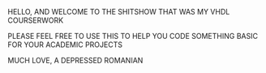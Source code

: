 HELLO, AND WELCOME TO THE SHITSHOW THAT WAS MY VHDL COURSERWORK

PLEASE FEEL FREE TO USE THIS TO HELP YOU CODE SOMETHING BASIC FOR YOUR ACADEMIC PROJECTS

MUCH LOVE, A DEPRESSED ROMANIAN
